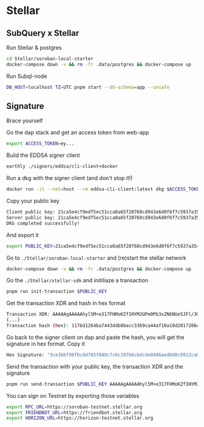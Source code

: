 # Stellar

## SubQuery x Stellar

Run Stellar & postgres

```bash
cd Stellar/soroban-local-starter
docker-compose down -v && rm -fr .data/postgres && docker-compose up
```

Run Subql-node

```bash
DB_HOST=localhost TZ=UTC pnpm start --db-schema=app --unsafe
```

## Signature

Brace yourself

Go the dap stack and get an access token from web-app

```bash
export ACCESS_TOKEN=ey...
```

Build the EDDSA signer client

```bash
earthly ./signers/eddsa/cli-client+docker
```

Run a dkg with the signer client (and don't stop it!)

```bash
docker run -it --net=host --rm eddsa-cli-client:latest dkg $ACCESS_TOKEN
```

Copy your public key

```bash
Client public key: 21ca5e4cf9edf5ec51cca0a65f20760cd943e6d0f6f7c5937a3547b924597fdd
Server public key: 21ca5e4cf9edf5ec51cca0a65f20760cd943e6d0f6f7c5937a3547b924597fdd
DKG completed successfully!
```

And export it

```bash
export PUBLIC_KEY=21ca5e4cf9edf5ec51cca0a65f20760cd943e6d0f6f7c5937a3547b924597fdd
```

Go to `./Stellar/soroban-local-starter` and (re)start the stellar network

```bash
docker-compose down -v && rm -fr .data/postgres && docker-compose up
```

Go the `./Stellar/stellar-sdk` and initiliaze a transaction

```bash
pnpm run init-transaction $PUBLIC_KEY
```

Get the transaction XDR and hash in hex format

```bash
Transaction XDR: AAAAAgAAAAAhyl5M+e317FHMoKZfIHYM2UPm0Pb3xZN6NUe5JFl/3QAAAGQAAAAWAAAAAQAAAAEAAAAAAAAAAAAAAABnzIeUAAAAAAAAAAEAAAAAAAAAAQAAAAAhyl5M+e317FHMoKZfIHYM2UPm0Pb3xZN6NUe5JFl/3QAAAAAAAAAAAJiWgAAAAAAAAAAA
(...)
Transaction hash (hex): 1176d1264ba7443ddb8bacc3369ca44af10a10d2017206ebbe7e66c5bad76223
```

Go back to the signer client on dap and paste the hash, you will get the signature in hex format. Copy it

```bash
Hex Signature: "3ce3bbf98fbc8d765f040c7c0c197b6cbdcde0486aedb08c8912ca0330eb02fbc0e92bc35f76c3d773cbadbbe81b26e7ffaa1485a8f0132717fdae0442b3a603"
```

Send the transaction with your public key, the transaction XDR and the signature

```bash
pnpm run send-transaction $PUBLIC_KEY AAAAAgAAAAAhyl5M+e317FHMoKZfIHYM2UPm0Pb3xZN6NUe5JFl/3QAAAGQAAAAWAAAAAQAAAAEAAAAAAAAAAAAAAABnzIeUAAAAAAAAAAEAAAAAAAAAAQAAAAAhyl5M+e317FHMoKZfIHYM2UPm0Pb3xZN6NUe5JFl/3QAAAAAAAAAAAJiWgAAAAAAAAAAA 3ce3bbf98fbc8d765f040c7c0c197b6cbdcde0486aedb08c8912ca0330eb02fbc0e92bc35f76c3d773cbadbbe81b26e7ffaa1485a8f0132717fdae0442b3a603
```

You can sign on Testnet by exporting those variables

```bash
export RPC_URL=https://soroban-testnet.stellar.org
export FRIENDBOT_URL=https://friendbot.stellar.org
export HORIZON_URL=https://horizon-testnet.stellar.org
```

